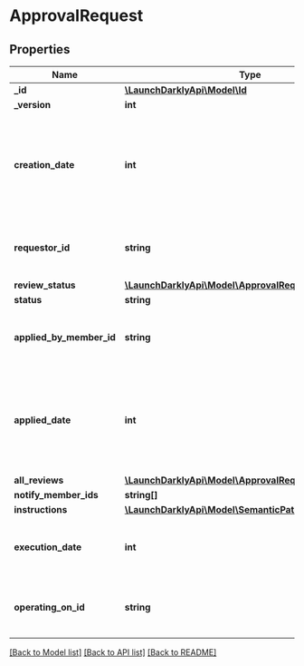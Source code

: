 # ApprovalRequest

## Properties
Name | Type | Description | Notes
------------ | ------------- | ------------- | -------------
**_id** | [**\LaunchDarklyApi\Model\Id**](Id.md) |  | [optional] 
**_version** | **int** |  | [optional] 
**creation_date** | **int** | A unix epoch time in milliseconds specifying the date the approval request was requested | [optional] 
**requestor_id** | **string** | The id of the member that requested the change | [optional] 
**review_status** | [**\LaunchDarklyApi\Model\ApprovalRequestReviewStatus**](ApprovalRequestReviewStatus.md) |  | [optional] 
**status** | **string** | | Name      | Description | | ---------:| ----------- | | pending   | the approval request has not been applied yet | | completed | the approval request has been applied successfully | | scheduled | the approval request for a scheduled change has been applied successfully | | failed    | the approval request has been applied but the changes were not applied successfully | | [optional] 
**applied_by_member_id** | **string** | The id of the member that applied the approval request | [optional] 
**applied_date** | **int** | A unix epoch time in milliseconds specifying the date the approval request was applied | [optional] 
**all_reviews** | [**\LaunchDarklyApi\Model\ApprovalRequestReview[]**](ApprovalRequestReview.md) |  | [optional] 
**notify_member_ids** | **string[]** |  | [optional] 
**instructions** | [**\LaunchDarklyApi\Model\SemanticPatchInstruction**](SemanticPatchInstruction.md) |  | [optional] 
**execution_date** | **int** | Timestamp for when instructions will be executed | [optional] 
**operating_on_id** | **string** | ID of scheduled change to edit or delete | [optional] 

[[Back to Model list]](../README.md#documentation-for-models) [[Back to API list]](../README.md#documentation-for-api-endpoints) [[Back to README]](../README.md)


